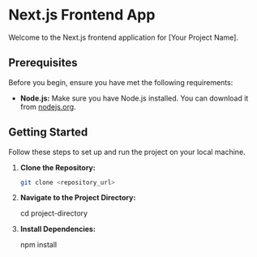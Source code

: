 # Next.js Frontend App

Welcome to the Next.js frontend application for [Your Project Name].

## Prerequisites

Before you begin, ensure you have met the following requirements:

- **Node.js:** Make sure you have Node.js installed. You can download it from [nodejs.org](https://nodejs.org/).

## Getting Started

Follow these steps to set up and run the project on your local machine.

1. **Clone the Repository:**
   
   ```bash
   git clone <repository_url>

2. **Navigate to the Project Directory:**

     cd project-directory
3. **Install Dependencies:**

    npm install